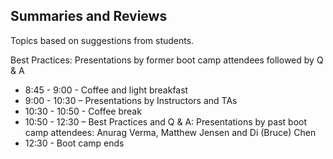 ## Summaries and Reviews

Topics based on suggestions from students.

Best Practices: Presentations by former boot camp attendees followed by  Q & A

* 8:45 - 9:00 - Coffee and light breakfast
* 9:00 - 10:30 – Presentations by Instructors and TAs
* 10:30 - 10:50 - Coffee break
* 10:50 - 12:30 – Best Practices and Q & A: Presentations by past boot camp attendees: Anurag Verma, Matthew Jensen and Di (Bruce) Chen
* 12:30 - Boot camp ends



